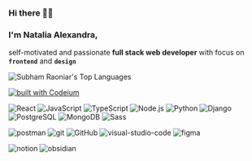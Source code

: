 ### Hi there 👋🙂

### I'm Natalia Alexandra,        
self-motivated and passionate **full stack web developer** with focus on **`frontend`**  and  **`design`**


<img alt="Subham Raoniar's Top Languages" src="https://github-readme-stats.vercel.app/api/top-langs/?username=creationcodesign&langs_count=8&count_private=true&layout=compact&theme=react&hide_border=true&bg_color=0D1117"  />

[![built with Codeium](https://codeium.com/badges/main)](https://codeium.com)

<!--
<br/>
 Technologie Stacks
-->

![React](https://img.shields.io/badge/-React-000?&logo=React)
![JavaScript](https://img.shields.io/badge/-JavaScript-000?&logo=JavaScript)
![TypeScript](https://img.shields.io/badge/-TypeScript-000?&logo=TypeScript)
![Node.js](https://img.shields.io/badge/-Node.js-000?&logo=node.js)
![Python](https://img.shields.io/badge/-Python-000?&logo=Python)
![Django](https://img.shields.io/badge/-Django-000?logo=Django)
![PostgreSQL](https://img.shields.io/badge/-PostgreSQL-000?logo=PostgreSQL)
![MongoDB](https://img.shields.io/badge/-MongoDB-000?logo=MongoDB)
![Sass](https://img.shields.io/badge/-Sass-000?logo=Sass)

![postman](https://img.shields.io/badge/-postman-000?logo=postman)
![git](https://img.shields.io/badge/-git-000?logo=git)
![GitHub](https://img.shields.io/badge/-GitHub-000?logo=GitHub)
![visual-studio-code](https://img.shields.io/badge/-VSCode-000?logo=visual-studio-code)
![figma](https://img.shields.io/badge/-figma-000?logo=figma)

![notion](https://img.shields.io/badge/-notion-000?logo=notion)
![obsidian](https://img.shields.io/badge/-obsidian-000?logo=obsidian)


<!--
### GitHub Activity

<img alt="Subham Raoniar's Activity Graph" src="https://activity-graph.herokuapp.com/graph?username=creationcodesign&bg_color=0D1117&color=5BCDEC&line=5BCDEC&point=FFFFFF&hide_border=true" />
-->

<!--
**creationcodesign** is a ✨ _special_ ✨ repository because its `README.md` (this file) appears on your GitHub profile.

Here are some ideas to get you started:

- 🔭 I’m currently working on ...
- 🌱 I’m currently learning ...
- 👯 I’m looking to collaborate on ...
- 🤔 I’m looking for help with ...
- 💬 Ask me about ...
- 📫 How to reach me: ...
- 😄 Pronouns: ...
- ⚡ Fun fact: ...
-->

